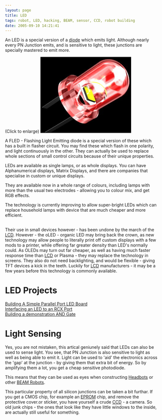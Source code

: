 ```yaml
---
layout: page
title: LED
tags: robot, LED, hacking, BEAM, sensor, CCD, robot building
date: 2005-09-10 14:21:41
---
```

<p>An LED is a special version of a <a class="wiki" href="/wiki/diode.html" title="Diode">diode</a> which emits light. Although nearly every PN Junction emits, and is sensitive to light, these junctions are specially mastered to emit more.
</p>
<p>(Click to enlarge)
<img class="img-responsive" src="galleries/gallery-1-common-images/131-led.jpg"/>
</p>
<p>A FLED - Flashing Light Emitting diode is a special version of these which has a built in flasher circuit. You may find these which flash in one polarity, and light continuously in the other. They can actually be used to replace whole sections of small control circuits because of their unique properties.
</p>
<p>LEDs are available as single lamps, or as whole displays. You can have Alphanumerical displays, Matrix Displays, and there are companies that specialise in custom or unique displays.
</p>
<p>They are available now in a whole range of colours, including lamps with more than the usual two electrodes - allowing you to colour mix, and get RGB effects.
</p>
<p>The technology is currently improving to allow super-bright LEDs which can replace household lamps with device that are much cheaper and more efficient.
</p>
<p>
<br/>Their use in small devices however - has been undone by the march of the <a class="wiki" href="/wiki/lcd.html" title="Liquid Crystal Display">LCD</a>. However - the oLED - organic LED may bring back the crown, as new technology may allow people to literally print off custom displays with a few mods to a printer, while offering far greater density than LED's normally could. As OLEDs may turn out far cheaper, as well as having much faster response time than <a class="wiki" href="/wiki/lcd.html" title="Liquid Crystal Display">LCD</a> or Plasma - they may replace the technology in screens. They also do not need backlighting, and would be flexible - giving TFT devices a kick in the teeth. Luckily for <a class="wiki" href="/wiki/lcd.html" title="Liquid Crystal Display">LCD</a> manufacturers - it may be a few years before this technology is commonly available.
</p>
<h1 id="LED_Projects">LED Projects</h1>
<p><a class="wiki" href="{% 2004-11-05-simple-parallel-port-led %}" title="How to attach and program an LED to the parallel port on a PC">Building A Simple Parallel Port LED Board</a>
<br/><a class="wiki" href="/wiki/interfacing_an_led_to_an_rcx_port.html" title="Interfacing an LED to an RCX Port">Interfacing an LED to an RCX Port</a>
<br/><a class="wiki" href="/wiki/and.html" title="AND">Building a demonstration AND Gate</a>
</p>
<h1 id="Light_Sensing">Light Sensing</h1>
<p>Yes, you are not mistaken, this artical geniunely said that LEDs can also be used to sense light. You see, that PN Junction is also sensitive to light as well as being able to emit it. Light can be used to 'aid' the electronics across the 'gap' at the junction - by giving them that extra bit of energy. So by amplifying them a lot, you get a cheap sensitive photodiode.
</p>
<p>This means that they can be used as eyes when constructing <a class="wiki" href="/wiki/headbots.html" title="Headbots">Headbots</a> or other <a class="wiki" href="/wiki/beam_robots.html" title="Biology, Electronics, Aesthetics and Mechanics">BEAM Robots</a>.
</p>
<p>This particular property of all silicon junctions can be taken a bit furthar. If you get a CMOS chip, for example an <a class="wiki" href="/wiki/eprom.html" title="Erasable Programmable Rom">EPROM</a> chip, and remove the protective cover.or sticker, you have yourself a crude <a class="wiki" href="/wiki/ccd.html" title="Charge Coupled Device">CCD</a> - a camera. So old junk chips - the ones that look like they have little windows to the inside, are actually still useful for something.
</p>
